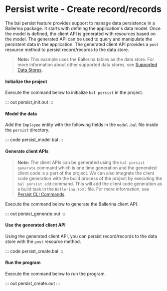 # Persist write - Create record/records

The bal persist feature provides support to manage data persistence in a Ballerina package. It starts with defining the application's data model. Once the model is defined, the client API is generated with resources based on the model. The generated API can be used to query and manipulate the persistent data in the application.
The generated client API provides a `post` resource method to persist record/records to the data store.

> **Note:** This example uses the Ballerina tables as the data store. For more information about other supported data stores, see [Supported Data Stores](/learn/supported-data-stores/).

#### Initialize the project
Execute the command below to initialize `bal persist` in the project.

::: out persist_init.out :::

#### Model the data
Add the `Employee` entity with the following fields in the `model.bal` file inside the `persist` directory.

::: code persist_model.bal :::

#### Generate client APIs
> **Note:** The client APIs can be generated using the `bal persist generate` command which is one time generation and the generated client code is a part of the project. We can also integrate the client code generation with the build process of the project by executing the `bal persist add` command. This will add the client code generation as a build task in the `Ballerina.toml` file. For more information, see [Persist CLI Commands](learn/persist-cli-tool/).

Execute the command below to generate the Ballerina client API.

::: out persist_generate.out :::

#### Use the generated client API
Using the generated client API, you can persist record/records to the data store with the `post` resource method.

::: code persist_create.bal :::

#### Run the program
Execute the command below to run the program.

::: out persist_create.out :::
